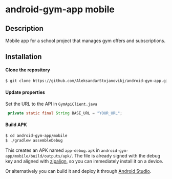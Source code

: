 # android-gym-app mobile

## Description

Mobile app for a school project that manages gym offers and subscriptions.

## Installation
#### Clone the repository 
```bash 
$ git clone https://github.com/AleksandarStojanovikj/android-gym-app.git
```

#### Update properties

Set the URL to the API in `GymApiClient.java`


```java
 private static final String BASE_URL = "YOUR_URL";
```

#### Build APK
```bash
$ cd android-gym-app/mobile
$ ./gradlew assembleDebug
```
This creates an APK named `app-debug.apk` in `android-gym-app/mobile/build/outputs/apk/`. The file is already signed with the debug key and aligned with [zipalign](https://developer.android.com/studio/command-line/zipalign), so you can immediately install it on a device.

Or alternatively you can build it and deploy it through [Android Studio](https://developer.android.com/studio).
